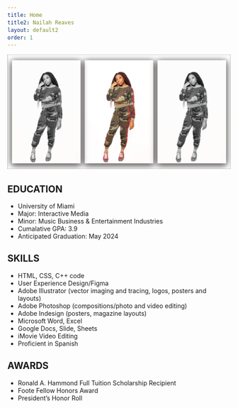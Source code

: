 ```yaml
---
title: Home
title2: Nailah Reaves
layout: default2
order: 1
---
```

![Nailah Pictures](/assets/img/intro-image-01.png)

## EDUCATION
- University of Miami
- Major: Interactive Media
- Minor: Music Business & Entertainment Industries
- Cumalative GPA: 3.9
- Anticipated Graduation: May 2024

## SKILLS
- HTML, CSS, C++ code
- User Experience Design/Figma
- Adobe Illustrator (vector imaging and tracing, logos, posters and layouts) 
- Adobe Photoshop (compositions/photo and video editing) 
- Adobe Indesign (posters, magazine layouts)
- Microsoft Word, Excel
- Google Docs, Slide, Sheets
- iMovie Video Editing 
- Proficient in Spanish

## AWARDS
- Ronald A. Hammond Full Tuition Scholarship Recipient 
- Foote Fellow Honors Award
- President’s Honor Roll
